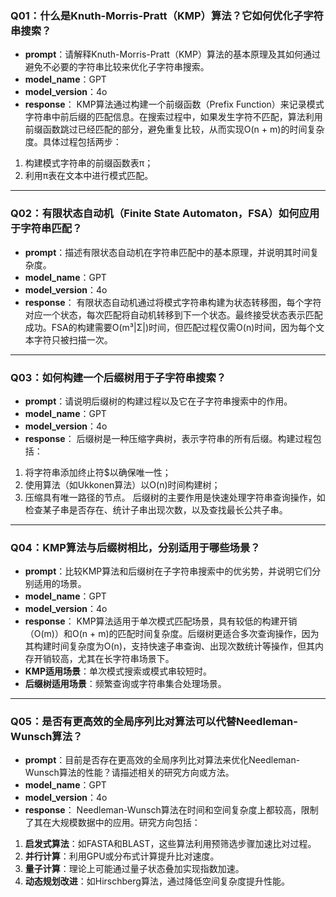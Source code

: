 ### Q01：什么是Knuth-Morris-Pratt（KMP）算法？它如何优化子字符串搜索？

- **prompt**：请解释Knuth-Morris-Pratt（KMP）算法的基本原理及其如何通过避免不必要的字符串比较来优化子字符串搜索。
- **model_name**：GPT
- **model_version**：4o
- **response**：
  KMP算法通过构建一个前缀函数（Prefix Function）来记录模式字符串中前后缀的匹配信息。在搜索过程中，如果发生字符不匹配，算法利用前缀函数跳过已经匹配的部分，避免重复比较，从而实现O(n + m)的时间复杂度。具体过程包括两步：

1. 构建模式字符串的前缀函数表π；
2. 利用π表在文本中进行模式匹配。

------

### Q02：有限状态自动机（Finite State Automaton，FSA）如何应用于字符串匹配？

- **prompt**：描述有限状态自动机在字符串匹配中的基本原理，并说明其时间复杂度。
- **model_name**：GPT
- **model_version**：4o
- **response**：
  有限状态自动机通过将模式字符串构建为状态转移图，每个字符对应一个状态，每次匹配将自动机转移到下一个状态。最终接受状态表示匹配成功。FSA的构建需要O(m³|Σ|)时间，但匹配过程仅需O(n)时间，因为每个文本字符只被扫描一次。

------

### Q03：如何构建一个后缀树用于子字符串搜索？

- **prompt**：请说明后缀树的构建过程以及它在子字符串搜索中的作用。
- **model_name**：GPT
- **model_version**：4o
- **response**：
  后缀树是一种压缩字典树，表示字符串的所有后缀。构建过程包括：

1. 将字符串添加终止符$以确保唯一性；
2. 使用算法（如Ukkonen算法）以O(n)时间构建树；
3. 压缩具有唯一路径的节点。
   后缀树的主要作用是快速处理字符串查询操作，如检查某子串是否存在、统计子串出现次数，以及查找最长公共子串。

------

### Q04：KMP算法与后缀树相比，分别适用于哪些场景？

- **prompt**：比较KMP算法和后缀树在子字符串搜索中的优劣势，并说明它们分别适用的场景。
- **model_name**：GPT
- **model_version**：4o
- **response**：
  KMP算法适用于单次模式匹配场景，具有较低的构建开销（O(m)）和O(n + m)的匹配时间复杂度。后缀树更适合多次查询操作，因为其构建时间复杂度为O(n)，支持快速子串查询、出现次数统计等操作，但其内存开销较高，尤其在长字符串场景下。
- **KMP适用场景**：单次模式搜索或模式串较短时。
- **后缀树适用场景**：频繁查询或字符串集合处理场景。

------

### Q05：是否有更高效的全局序列比对算法可以代替Needleman-Wunsch算法？

- **prompt**：目前是否存在更高效的全局序列比对算法来优化Needleman-Wunsch算法的性能？请描述相关的研究方向或方法。
- **model_name**：GPT
- **model_version**：4o
- **response**：
  Needleman-Wunsch算法在时间和空间复杂度上都较高，限制了其在大规模数据中的应用。研究方向包括：

1. **启发式算法**：如FASTA和BLAST，这些算法利用预筛选步骤加速比对过程。
2. **并行计算**：利用GPU或分布式计算提升比对速度。
3. **量子计算**：理论上可能通过量子状态叠加实现指数加速。
4. **动态规划改进**：如Hirschberg算法，通过降低空间复杂度提升性能。